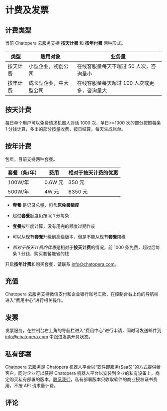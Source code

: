 # 计费及发票

## 计费类型

当前 Chatopera 云服务支持 **按天计费** 和 **按年付费** 两种形式。

| 类型     | 适用对象               | 业务量                                      |
| -------- | ---------------------- | ------------------------------------------- |
| 按天计费 | 小型企业，初创公司     | 在线客服量每天不超过 50 人次，咨询量小      |
| 按年计费 | 成长型企业，中大型公司 | 在线客服量每天超过 100 人次或更多，咨询量大 |

## 按天计费

每日单个用户可以免费请求机器人对话 1000 次，单日>=1000 次的部分按照每条 1 分钱计算，多出的部分按量收费，按日结算，每天生成账单。

## 按年计费

包年，目前支持两种套餐。

| 套餐（条/年） | 费用    | 相对于按天计费的优惠 |
| ------------- | ------- | -------------------- |
| 100W/年       | 0.6W 元 | 350 元               |
| 500W/年       | 4W 元   | 6350 元              |

- **套餐** 是记录总量，包含**原免费额度**

- 超过**套餐**额度仍按照 1 分每条

- **套餐**按年度计算，没有用完的额度过期作废

- 可以从现有**套餐**升级到高级版本，但是不能从现有**套餐**降级

- *相对于按天计费的优惠*是相对于**按天计费**的情况，前 1000 条免费，超过后每条 1 分钱，购买套餐能省的钱

开启**按年计费**和购买套餐，请联系 info@chatopera.com。

## 充值

Chatopera 云服务支持微信支付和企业银行账号汇款，在控制台右上角的导航栏进入“费用中心”进行相关操作。

## 发票

发票服务，在控制台右上角的导航栏进入“费用中心”进行申请，同时可发送邮件到 info@chatopera.com 中跟进发票开具状态。

## 私有部署

Chatopera 云服务是 Chatopera 机器人平台以“软件即服务(SaaS)”的方式提供给客户，同时企业可以获得 Chatopera 机器人平台以安装到企业的私有设备上，商定购买私有部署的版本，[联系我们](https://www.chatopera.com/mail.html)，私有部署版本只收取软件的商业授权证书费用，不按 API 请求量计费。

## 评论

<script src="https://utteranc.es/client.js"
        repo="chatopera/docs"
        issue-term="pathname"
        label="Comment"
        theme="github-light"
        crossorigin="anonymous"
        async>
</script>
